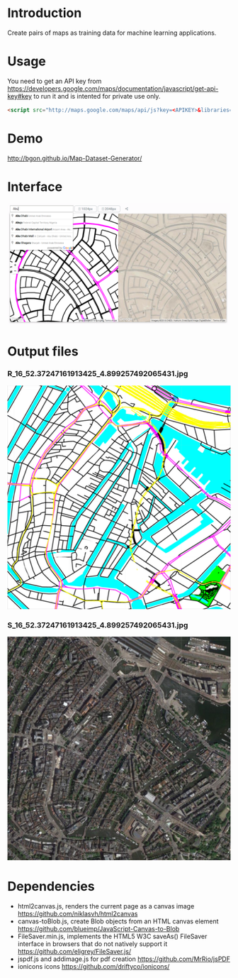 # Introduction
Create pairs of maps as training data for machine learning applications.

# Usage
You need to get an API key from https://developers.google.com/maps/documentation/javascript/get-api-key#key to run it and is intented for private use only.
```html
<script src="http://maps.google.com/maps/api/js?key=<APIKEY>&libraries=places&callback=initScript" async defer></script>
```
# Demo
http://bgon.github.io/Map-Dataset-Generator/

# Interface
![UI](images/ui.png?raw=true "")

# Output files
### R_16_52.37247161913425_4.899257492065431.jpg
![Amsterdam Road Map](images/R_16_52.37247161913425_4.899257492065431.jpg?raw=true "")
### S_16_52.37247161913425_4.899257492065431.jpg
![Amsterdam Satellite Map](images/S_16_52.37247161913425_4.899257492065431.jpg?raw=true "")

# Dependencies
* html2canvas.js, renders the current page as a canvas image https://github.com/niklasvh/html2canvas
* canvas-toBlob.js, create Blob objects from an HTML canvas element https://github.com/blueimp/JavaScript-Canvas-to-Blob
* FileSaver.min.js, implements the HTML5 W3C saveAs() FileSaver interface in browsers that do not natively support it https://github.com/eligrey/FileSaver.js/
* jspdf.js and addimage.js for pdf creation https://github.com/MrRio/jsPDF
* ionicons icons https://github.com/driftyco/ionicons/